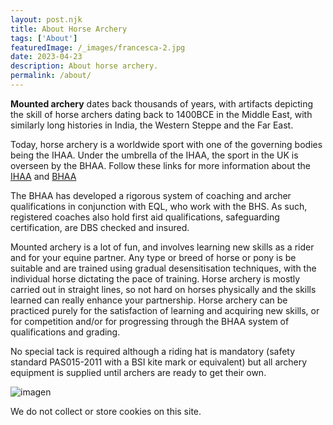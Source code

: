 ```yaml
---
layout: post.njk
title: About Horse Archery
tags: ['About']
featuredImage: /_images/francesca-2.jpg
date: 2023-04-23
description: About horse archery.
permalink: /about/
---
```


**Mounted archery** dates back thousands of years, with artifacts depicting the skill of horse archers dating back to 1400BCE in the Middle East, with similarly long histories in India, the Western Steppe and the Far East.


Today, horse archery is a worldwide sport with one of the governing bodies being the IHAA. Under the umbrella of the IHAA, the sport in the UK is overseen by the BHAA. Follow these links for more information about the [IHAA](https://www.ihaa.info/index.html) and [BHAA](https://www.bhaa.org.uk/)

The BHAA has developed a rigorous system of coaching and archer qualifications in conjunction with EQL, who work with the BHS. As such, registered coaches also hold first aid qualifications, safeguarding certification, are DBS checked and insured. 

Mounted archery is a lot of fun, and involves learning new skills as a rider and for your equine partner. Any type or breed of horse or pony is be suitable and are trained using gradual desensitisation techniques, with the individual horse dictating the pace of training. Horse archery is mostly carried out in straight lines, so not hard on horses physically and the skills learned can really enhance your partnership. Horse archery can be practiced purely for the satisfaction of learning and acquiring new skills, or for competition and/or for progressing through the BHAA system of qualifications and grading. 

No special tack is required although a riding hat is mandatory (safety standard  PAS015-2011 with a BSI kite mark or equivalent) but all archery equipment is supplied until archers are ready to get their own.

![imagen](/_images/francesca-1.jpg)

We do not collect or store cookies on this site.